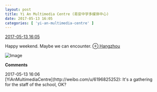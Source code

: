 ```yaml
---
layout: post
title: Yi An Multimedia Centre (易安中学多媒体中心)
date: 2017-05-13 16:05
categories: [ 'yi-an-multimedia-centre' ]
---
```


<div class="weibo-info">
  <a href="http://weibo.com/6196825252/F2VsLo2TC">2017-05-13 16:05</a>
</div>

Happy weekend. Maybe we can encounter. [⊕ Hangzhou](http://weibo.com/p/1001018008633010000000000)

<!-- more -->

![Image](http://wx1.sinaimg.cn/mw690/006Lnfkoly1ffjso6y8elj30rs0kun0d.jpg)

**Comments**

<div class="weibo-info">2017-05-13 16:06</div>
[YiAnMultimediaCentre](http://weibo.com/u/6196825252): It's a gathering for the staff of the school, OK?
